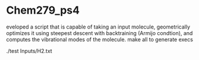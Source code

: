 # Chem279_ps4
eveloped a script that is capable of taking an input molecule, geometrically optimizes it using steepest descent with backtraining (Armijo condtion), and computes the vibrational modes of the molecule.
make all to generate execs

./test Inputs/H2.txt

